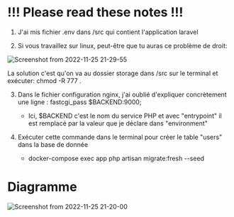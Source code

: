 # !!! Please read these notes !!! 
1. J'ai mis fichier .env dans /src qui contient l'application laravel

2. Si vous travaillez sur linux, peut-être que tu auras ce problème de droit:
 
![Screenshot from 2022-11-25 21-29-55](https://user-images.githubusercontent.com/59959039/204053111-24f11cb6-c43a-4e6b-854a-5de0b57df702.png)

La solution c'est qu'on va au dossier storage dans /src sur le terminal et exécuter: chmod -R 777 . 



3. Dans le fichier configuration nginx, j'ai oublié d'expliquer concrètement une ligne : 
       fastcgi_pass $BACKEND:9000;
   - Ici, $BACKEND c'est le nom du service PHP et avec "entrypoint" il est remplacé par la valeur que je déclare dans "environment" 
   
4. Exécuter cette commande dans le terminal pour créer le table "users" dans la base de donnée
      - docker-compose exec app php artisan migrate:fresh --seed

# Diagramme 

![Screenshot from 2022-11-25 21-20-00](https://user-images.githubusercontent.com/59959039/204052360-e4051ecc-bbdc-4bb2-a41b-b976b2cfd6dc.png)
